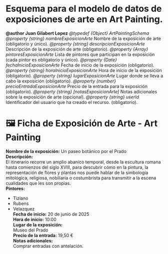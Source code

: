 # Esquema para el modelo de datos de exposiciones de arte en Art Painting.
**@author Juan Gilabert Lopez**
*@typedef {Object} ArtPaintingSchema*
*@property {string} nombreExposicionArte* Nombre de la exposición de arte (obligatorio y único).
*@property {string} descripcionExposicionArte* Descripción de la exposición de arte (obligatorio).
*@property {Array<string>} pintoresExposicionArte* Lista de pintores que participan en la exposición
(cada pintor es obligatorio y único).
*@property {Date} fechaInicioExposicionArte* Fecha de inicio de la exposición (obligatorio).
*@property {string} horaInicioExposicionArte* Hora de inicio de la exposición (obligatorio).
*@property {string} lugarExposicionArte* Lugar donde se lleva a cabo la exposición (obligatorio).
*@property {number} precioEntradaExposicionArte* Precio de la entrada para la exposición (obligatorio).
*@property {string} [notasExposicionArte]* Notas adicionales sobre la exposición de arte (opcional).
*@property {string} userId* Identificador del usuario que ha creado el recurso. (obligatorio).

# 🖼️ Ficha de Exposición de Arte - Art Painting
**Nombre de la exposición:** Un paseo botánico por el Prado  
**Descripción:**  
El itinerario recorre un amplio abanico temporal, desde la escultura romana hasta comienzos del siglo XVIII, para descubrir cómo en la pintura, la representación de flores y plantas nos puede hablar de la simbología mitológica, religiosa, nobiliaria o costumbrista para transmitir a la escena cualidades que les son propias.  
**Pintores:**  
- Tiziano  
- Rubens  
- Velazquez  
**Fecha de inicio:** 20 de junio de 2025  
**Hora de inicio:** 10:00  
**Lugar de la exposición:**  
Museo del Prado  
**Precio de la entrada:** 19,50 €  
**Notas adicionales:**  
Comprar entradas con antelación.